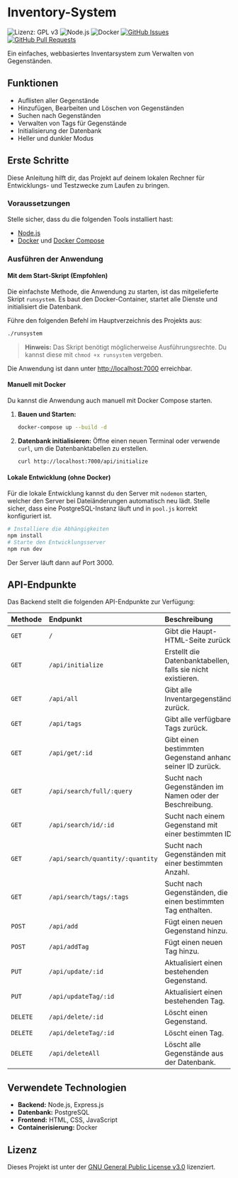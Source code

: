 # Inventory-System

![Lizenz: GPL v3](https://img.shields.io/badge/Lizenz-GPLv3-blue.svg)
![Node.js](https://img.shields.io/badge/Node.js-22-blue)
![Docker](https://img.shields.io/badge/Docker-Powered-blue?logo=docker)
[![GitHub Issues](https://img.shields.io/github/issues/Nino678190/Inventory-System)](https://github.com/Nino678190/Inventory-System/issues)
[![GitHub Pull Requests](https://img.shields.io/github/issues-pr/Nino678190/Inventory-System)](https://github.com/Nino678190/Inventory-System/pulls)

Ein einfaches, webbasiertes Inventarsystem zum Verwalten von Gegenständen.

## Funktionen

*   Auflisten aller Gegenstände
*   Hinzufügen, Bearbeiten und Löschen von Gegenständen
*   Suchen nach Gegenständen
*   Verwalten von Tags für Gegenstände
*   Initialisierung der Datenbank
*   Heller und dunkler Modus

## Erste Schritte

Diese Anleitung hilft dir, das Projekt auf deinem lokalen Rechner für Entwicklungs- und Testzwecke zum Laufen zu bringen.

### Voraussetzungen

Stelle sicher, dass du die folgenden Tools installiert hast:

*   [Node.js](https://nodejs.org/)
*   [Docker](https://www.docker.com/) und [Docker Compose](https://docs.docker.com/compose/)

### Ausführen der Anwendung

#### Mit dem Start-Skript (Empfohlen)

Die einfachste Methode, die Anwendung zu starten, ist das mitgelieferte Skript `runsystem`. Es baut den Docker-Container, startet alle Dienste und initialisiert die Datenbank.

Führe den folgenden Befehl im Hauptverzeichnis des Projekts aus:
```sh
./runsystem
```
> **Hinweis:** Das Skript benötigt möglicherweise Ausführungsrechte. Du kannst diese mit `chmod +x runsystem` vergeben.

Die Anwendung ist dann unter [http://localhost:7000](http://localhost:7000) erreichbar.

#### Manuell mit Docker

Du kannst die Anwendung auch manuell mit Docker Compose starten.

1.  **Bauen und Starten:**
    ```sh
    docker-compose up --build -d
    ```
2.  **Datenbank initialisieren:**
    Öffne einen neuen Terminal oder verwende `curl`, um die Datenbanktabellen zu erstellen.
    ```sh
    curl http://localhost:7000/api/initialize
    ```

#### Lokale Entwicklung (ohne Docker)

Für die lokale Entwicklung kannst du den Server mit `nodemon` starten, welcher den Server bei Dateiänderungen automatisch neu lädt. Stelle sicher, dass eine PostgreSQL-Instanz läuft und in `pool.js` korrekt konfiguriert ist.

```sh
# Installiere die Abhängigkeiten
npm install
# Starte den Entwicklungsserver
npm run dev
```

Der Server läuft dann auf Port 3000.

## API-Endpunkte

Das Backend stellt die folgenden API-Endpunkte zur Verfügung:

| Methode | Endpunkt                     | Beschreibung                                                    |
| :------ | :--------------------------- | :-------------------------------------------------------------- |
| `GET`   | `/`                          | Gibt die Haupt-HTML-Seite zurück.                               |
| `GET`   | `/api/initialize`            | Erstellt die Datenbanktabellen, falls sie nicht existieren.     |
| `GET`   | `/api/all`                   | Gibt alle Inventargegenstände zurück.                           |
| `GET`   | `/api/tags`                  | Gibt alle verfügbaren Tags zurück.                              |
| `GET`   | `/api/get/:id`               | Gibt einen bestimmten Gegenstand anhand seiner ID zurück.       |
| `GET`   | `/api/search/full/:query`    | Sucht nach Gegenständen im Namen oder der Beschreibung.         |
| `GET`   | `/api/search/id/:id`         | Sucht nach einem Gegenstand mit einer bestimmten ID.            |
| `GET`   | `/api/search/quantity/:quantity` | Sucht nach Gegenständen mit einer bestimmten Anzahl.          |
| `GET`   | `/api/search/tags/:tags`     | Sucht nach Gegenständen, die einen bestimmten Tag enthalten.    |
| `POST`  | `/api/add`                   | Fügt einen neuen Gegenstand hinzu.                              |
| `POST`  | `/api/addTag`                | Fügt einen neuen Tag hinzu.                                     |
| `PUT`   | `/api/update/:id`            | Aktualisiert einen bestehenden Gegenstand.                      |
| `PUT`   | `/api/updateTag/:id`         | Aktualisiert einen bestehenden Tag.                             |
| `DELETE`| `/api/delete/:id`            | Löscht einen Gegenstand.                                        |
| `DELETE`| `/api/deleteTag/:id`         | Löscht einen Tag.                                               |
| `DELETE`| `/api/deleteAll`             | Löscht alle Gegenstände aus der Datenbank.                      |

## Verwendete Technologien

*   **Backend:** Node.js, Express.js
*   **Datenbank:** PostgreSQL
*   **Frontend:** HTML, CSS, JavaScript
*   **Containerisierung:** Docker

## Lizenz

Dieses Projekt ist unter der [GNU General Public License v3.0](LICENSE) lizenziert.